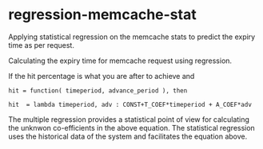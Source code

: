 regression-memcache-stat
========================

Applying statistical regression on the memcache stats to predict the expiry time as per request.

Calculating the expiry time for memcache request using regression.

If the hit percentage is what you are after to achieve and

    hit = function( timeperiod, advance_period ), then

    hit  = lambda timeperiod, adv : CONST+T_COEF*timeperiod + A_COEF*adv

The multiple regression provides a statistical point of view for calculating the unknwon co-efficients in the above equation. The statistical regression uses the historical data of the system and facilitates the equation above.
